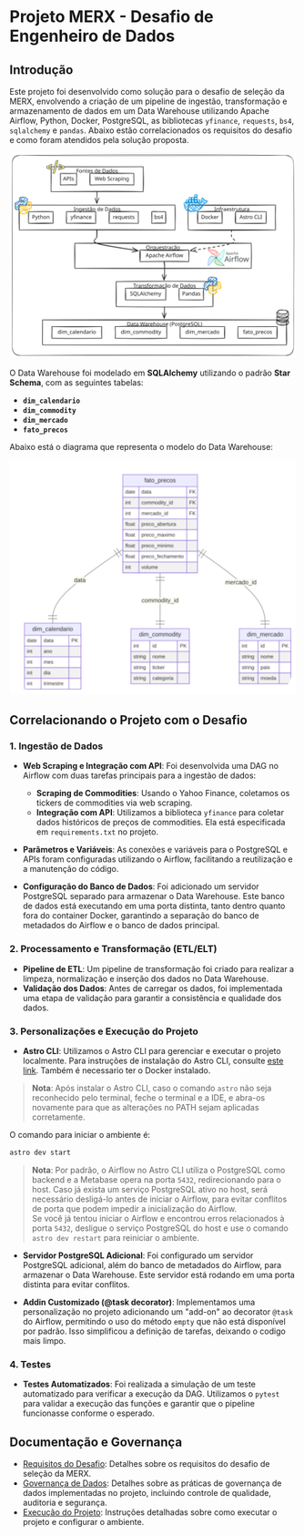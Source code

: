 # Projeto MERX - Desafio de Engenheiro de Dados

## Introdução

Este projeto foi desenvolvido como solução para o desafio de seleção da MERX, envolvendo a criação de um pipeline de ingestão, transformação e armazenamento de dados em um Data Warehouse utilizando Apache Airflow, Python, Docker, PostgreSQL, as bibliotecas `yfinance`, `requests`, `bs4`, `sqlalchemy` e `pandas`. Abaixo estão correlacionados os requisitos do desafio e como foram atendidos pela solução proposta.

![Estrutura do Projeto](docs/imgs/projeto.svg)

O Data Warehouse foi modelado em **SQLAlchemy** utilizando o padrão **Star Schema**, com as seguintes tabelas:

- **`dim_calendario`**
- **`dim_commodity`**
- **`dim_mercado`**
- **`fato_precos`**

Abaixo está o diagrama que representa o modelo do Data Warehouse:

![Modelo Data Warehouse](docs/imgs/model_dw.svg)

## Correlacionando o Projeto com o Desafio

### 1. Ingestão de Dados

- **Web Scraping e Integração com API**: Foi desenvolvida uma DAG no Airflow com duas tarefas principais para a ingestão de dados:
  - **Scraping de Commodities**: Usando o Yahoo Finance, coletamos os tickers de commodities via web scraping.
  - **Integração com API**: Utilizamos a biblioteca `yfinance` para coletar dados históricos de preços de commodities. Ela está especificada em `requirements.txt` no projeto.

- **Parâmetros e Variáveis**: As conexões e variáveis para o PostgreSQL e APIs foram configuradas utilizando o Airflow, facilitando a reutilização e a manutenção do código.

- **Configuração do Banco de Dados**: Foi adicionado um servidor PostgreSQL separado para armazenar o Data Warehouse. Este banco de dados está executando em uma porta distinta, tanto dentro quanto fora do container Docker, garantindo a separação do banco de metadados do Airflow e o banco de dados principal.

### 2. Processamento e Transformação (ETL/ELT)

- **Pipeline de ETL**: Um pipeline de transformação foi criado para realizar a limpeza, normalização e inserção dos dados no Data Warehouse.
- **Validação dos Dados**: Antes de carregar os dados, foi implementada uma etapa de validação para garantir a consistência e qualidade dos dados.

### 3. Personalizações e Execução do Projeto

- **Astro CLI**: Utilizamos o Astro CLI para gerenciar e executar o projeto localmente.  Para instruções de instalação do Astro CLI, consulte [este link](https://www.astronomer.io/docs/astro/cli/install-cli/). Também é necessario ter o Docker instalado.

> **Nota**: Após instalar o Astro CLI, caso o comando `astro` não seja reconhecido pelo terminal, feche o terminal e a IDE, e abra-os novamente para que as alterações no PATH sejam aplicadas corretamente.

O comando para iniciar o ambiente é:

  ```bash
  astro dev start
  ```

> **Nota**: Por padrão, o Airflow no Astro CLI utiliza o PostgreSQL como backend e a Metabase opera na porta `5432`, redirecionando para o host. Caso já exista um serviço PostgreSQL ativo no host, será necessário desligá-lo antes de iniciar o Airflow, para evitar conflitos de porta que podem impedir a inicialização do Airflow.  
> Se você já tentou iniciar o Airflow e encontrou erros relacionados à porta `5432`, desligue o serviço PostgreSQL do host e use o comando `astro dev restart` para reiniciar o ambiente.

- **Servidor PostgreSQL Adicional**: Foi configurado um servidor PostgreSQL adicional, além do banco de metadados do Airflow, para armazenar o Data Warehouse. Este servidor está rodando em uma porta distinta para evitar conflitos.

- **Addin Customizado (@task decorator)**: Implementamos uma personalização no projeto adicionando um "add-on" ao decorator `@task` do Airflow, permitindo o uso do método `empty` que não está disponível por padrão. Isso simplificou a definição de tarefas, deixando o codigo mais limpo.

### 4. Testes

- **Testes Automatizados**: Foi realizada a simulação de um teste automatizado para verificar a execução da DAG. Utilizamos o `pytest` para validar a execução das funções e garantir que o pipeline funcionasse conforme o esperado.

## Documentação e Governança

- [Requisitos do Desafio](docs/requisitos_desafio.md): Detalhes sobre os requisitos do desafio de seleção da MERX.
- [Governança de Dados](docs/governanca_dados.md): Detalhes sobre as práticas de governança de dados implementadas no projeto, incluindo controle de qualidade, auditoria e segurança.
- [Execução do Projeto](docs/execucao_projeto.md): Instruções detalhadas sobre como executar o projeto e configurar o ambiente.

